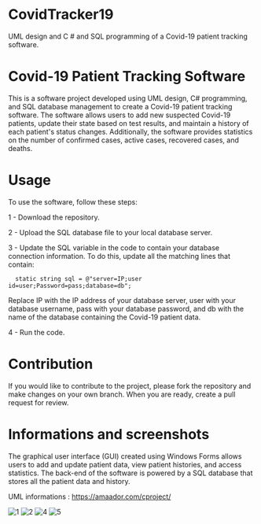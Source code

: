 # CovidTracker19
UML design and C # and SQL programming of a Covid-19 patient tracking software.

# Covid-19 Patient Tracking Software

This is a software project developed using UML design, C# programming, and SQL database management to create a Covid-19 patient tracking software. The software allows users to add new suspected Covid-19 patients, update their state based on test results, and maintain a history of each patient's status changes. Additionally, the software provides statistics on the number of confirmed cases, active cases, recovered cases, and deaths.

# Usage

To use the software, follow these steps:

1 - Download the repository.

2 - Upload the SQL database file to your local database server.

3 - Update the SQL variable in the code to contain your database connection information. To do this, update all the matching lines that contain:

      static string sql = @"server=IP;user id=user;Password=pass;database=db";
      

Replace IP with the IP address of your database server, user with your database username, pass with your database password, and db with the name of the database  containing the Covid-19 patient data.

4 - Run the code. 

# Contribution

If you would like to contribute to the project, please fork the repository and make changes on your own branch. When you are ready, create a pull request for review.

# Informations and screenshots 

The graphical user interface (GUI) created using Windows Forms allows users to add and update patient data, view patient histories, and access statistics. The back-end of the software is powered by a SQL database that stores all the patient data and history.

UML informations : https://amaador.com/cproject/

![1](https://user-images.githubusercontent.com/71513920/233866320-383a1517-bcaf-4c6e-8d55-3d41dcadc10d.PNG)
![2](https://user-images.githubusercontent.com/71513920/233866353-b40c5a80-b0e1-400d-b123-99a195aa5ca5.PNG)
![4](https://user-images.githubusercontent.com/71513920/233866371-f3ba70d3-33aa-43ba-ad40-fd35bc105cc0.PNG)
![5](https://user-images.githubusercontent.com/71513920/233866378-569d2d6f-8930-4fc6-87aa-09c5869541bf.PNG)


